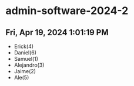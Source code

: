 # admin-software-2024-2
## Fri, Apr 19, 2024  1:01:19 PM
- Erick(4)
- Daniel(6)
- Samuel(1)
- Alejandro(3)
- Jaime(2)
- Ale(5)